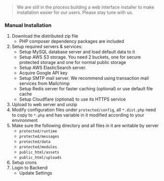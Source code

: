 > We are still in the process building a web interface installer to make installation easier for our users. Please stay tune with us.


### Manual Installation
1. Download the distributed zip file
    * PHP composer dependency packages are included
2. Setup required servers & services:
    * Setup MySQL database server and load default data to it
    * Setup AWS S3 storage. You need 2 buckets, one for secure protected storage and one for normal public storage
    * Setup AWS ElasticSearch server. 
    * Acquire Google API key
    * Setup SMTP mail server. We recommend using transaction mail services from Mailchimp
    * Setup Redis server for faster caching (optional) or use default file cache
    * Setup Cloudflare (optional) to use its HTTPS service
3. Upload to web server and unzip
4. Modify configuration files under `protected/config`, all `*.dist.php` need to copy to `*.php` and has variable in it modified according to your environment
5. Make sure the following directory and all files in it are writable by server
    * `protected/runtime`
    * `protected/messages`
    * `protected/data`
    * `protected/modules`
    * `public_html/assets`
    * `public_html/uploads`
6. Setup crons
7. Login to Backend
    * Update Settings